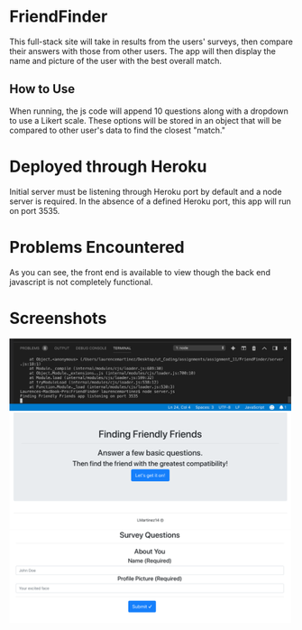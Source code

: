# FriendFinder
This full-stack site will take in results from the users' surveys, then compare their answers with those from other users. The app will then display the name and picture of the user with the best overall match.

## How to Use
When running, the js code will append 10 questions along with a dropdown to use a Likert scale. These options will be stored in an object that will be compared to other user's data to find the closest "match."

# Deployed through Heroku
Initial server must be listening through Heroku port by default and a node server is required. In the absence of a defined Heroku port, this app will run on port 3535.

# Problems Encountered
As you can see, the front end is available to view though the back end javascript is not completely functional.

# Screenshots

<div style='float: center'>
  <img style='width: 500px' src="nodePort.png"></img>
</div>
<div style='float: center'>
  <img style='width: 500px' src="frontHTML.png"></img>
</div>
<div style='float: center'>
  <img style='width: 500px' src="surveyHTML.png"></img>
</div>
